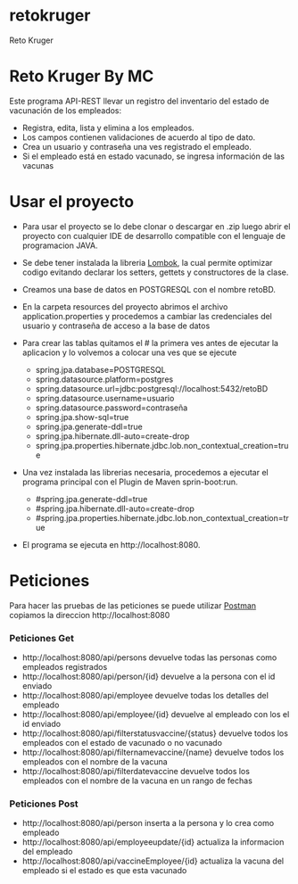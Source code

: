 # retokruger
 Reto Kruger
<h1>Reto Kruger By MC</h1>

Este programa API-REST llevar un registro del inventario del estado de vacunación de los empleados:

* Registra, edita, lista y elimina a los empleados.
* Los campos contienen validaciones de acuerdo al tipo de dato.
* Crea un usuario y contraseña una ves registrado el empleado.
* Si el empleado está en estado vacunado, se ingresa información de las vacunas


<h1>Usar el proyecto</h1>

* Para usar el proyecto se lo debe clonar o descargar en .zip luego abrir el proyecto con cualquier IDE de desarrollo compatible con el lenguaje de programacion JAVA. 
* Se debe tener instalada la libreria [Lombok](https://projectlombok.org/), la cual permite optimizar codigo evitando declarar los setters, gettets y constructores de la clase.

* Creamos una base de datos en POSTGRESQL con el nombre retoBD.

* En la carpeta resources del proyecto abrimos el archivo application.properties y procedemos a cambiar las credenciales del usuario y contraseña de acceso a la base de datos
* Para crear las tablas quitamos el # la primera ves antes de ejecutar la aplicacion y lo volvemos a colocar una ves que se ejecute

  * spring.jpa.database=POSTGRESQL
  * spring.datasource.platform=postgres
  * spring.datasource.url=jdbc:postgresql://localhost:5432/retoBD
  * spring.datasource.username=usuario
  * spring.datasource.password=contraseña
  * spring.jpa.show-sql=true
  * spring.jpa.generate-ddl=true
  * spring.jpa.hibernate.dll-auto=create-drop
  * spring.jpa.properties.hibernate.jdbc.lob.non_contextual_creation=true

* Una vez instalada las librerias necesaria, procedemos a ejecutar el programa principal con el Plugin de Maven sprin-boot:run.

  * #spring.jpa.generate-ddl=true
  * #spring.jpa.hibernate.dll-auto=create-drop
  * #spring.jpa.properties.hibernate.jdbc.lob.non_contextual_creation=true

* El programa se ejecuta en http://localhost:8080.

<h1>Peticiones</h1>

Para hacer las pruebas de las peticiones se puede utilizar [Postman](https://www.postman.com/) copiamos la direccion http://localhost:8080 
<h3>Peticiones Get</h3>

* http://localhost:8080/api/persons devuelve todas las personas como empleados registrados
* http://localhost:8080/api/person/{id} devuelve a la persona con el id enviado 
* http://localhost:8080/api/employee devuelve todas los detalles del empleado
* http://localhost:8080/api/employee/{id} devuelve al empleado con los el id enviado
* http://localhost:8080/api/filterstatusvaccine/{status} devuelve todos los empleados con el estado de vacunado o no vacunado
* http://localhost:8080/api/filternamevaccine/{name} devuelve todos los empleados con el nombre de la vacuna
* http://localhost:8080/api/filterdatevaccine devuelve todos los empleados con el nombre de la vacuna en un rango de fechas

<h3>Peticiones Post</h3>

* http://localhost:8080/api/person inserta a la persona y lo crea como empleado
* http://localhost:8080/api/employeeupdate/{id} actualiza la informacion del empleado
* http://localhost:8080/api/vaccineEmployee/{id} actualiza la vacuna del empleado si el estado es que esta vacunado

